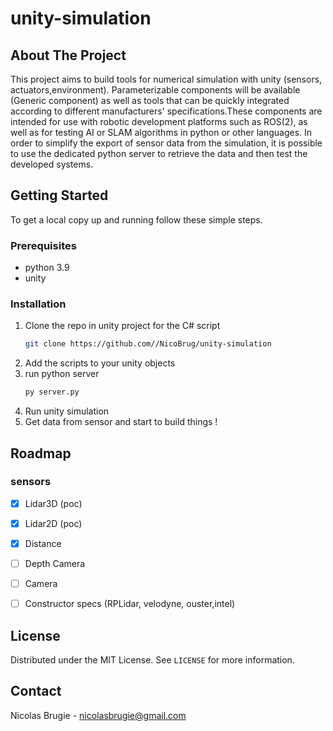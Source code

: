 # unity-simulation

## About The Project

This project aims to build tools for numerical simulation with unity (sensors, actuators,environment).
Parameterizable components will be available (Generic component) as well as tools that can be quickly integrated according to different manufacturers' specifications.These components are intended for use with robotic development platforms such as ROS(2), as well as for testing AI or SLAM algorithms in python or other languages. In order to simplify the export of sensor data from the simulation, it is possible to use the dedicated python server to retrieve the data and then test the developed systems.


## Getting Started

To get a local copy up and running follow these simple steps.

### Prerequisites

* python 3.9 
* unity

### Installation
1. Clone the repo in unity project for the C# script
   ```sh
   git clone https://github.com//NicoBrug/unity-simulation
   ```
2. Add the scripts to your unity objects
2. run python server
   ```sh
   py server.py
   ```
3. Run unity simulation
4. Get data from sensor and start to build things !

## Roadmap

### sensors
- [x] Lidar3D (poc)
- [x] Lidar2D (poc)
- [x] Distance 
- [ ] Depth Camera
- [ ] Camera
- [ ] Constructor specs (RPLidar, velodyne, ouster,intel) 



<!-- LICENSE -->
## License

Distributed under the MIT License. See `LICENSE` for more information.

<!-- CONTACT -->
## Contact
Nicolas Brugie - nicolasbrugie@gmail.com
